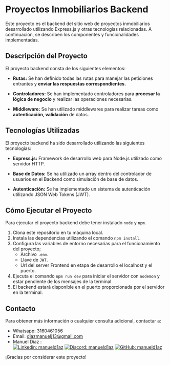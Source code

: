 # Proyectos Inmobiliarios Backend

Este proyecto es el backend del sitio web de proyectos inmobiliarios desarrollado utilizando Express.js y otras tecnologías relacionadas. A continuación, se describen los componentes y funcionalidades implementadas.

## Descripción del Proyecto

El proyecto backend consta de los siguientes elementos:

- __Rutas:__ Se han definido todas las rutas para manejar las peticiones entrantes y __enviar las respuestas correspondientes.__

- __Controladores:__ Se han implementado controladores para __procesar la lógica de negocio__ y realizar las operaciones necesarias.

- __Middleware:__ Se han utilizado middlewares para realizar tareas como __autenticación, validación__ de datos.

## Tecnologías Utilizadas

El proyecto backend ha sido desarrollado utilizando las siguientes tecnologías:

- __Express.js:__ Framework de desarrollo web para Node.js utilizado como servidor HTTP.

- __Base de Datos:__ Se ha utilizado un array dentro del controlador de usuarios en el Backend como simulación de base de datos.

- __Autenticación:__ Se ha implementado un sistema de autenticación utilizando JSON Web Tokens (JWT).

## Cómo Ejecutar el Proyecto

Para ejecutar el proyecto backend debe tener instalado `node` y `npm`.

1. Clona este repositorio en tu máquina local.
2. Instala las dependencias utilizando el comando `npm install`.
3. Configura las variables de entorno necesarias para el funcionamiento del proyecto;
   - Archivo `.env`.
   - Llave de `JWT`.
   - Url del server Frontend en etapa de desarrollo el localhost y el puerto.<br>
5. Ejecuta el comando `npm run dev` para iniciar el servidor con `nodemon` y estar pendiente de los mensajes de la terminal.
6. El backend estará disponible en el puerto proporcionada por el servidor en la terminal.

## Contacto

Para obtener más información o cualquier consulta adicional, contactar a:
- Whatsapp: 3160461056
- Email: diazmanuelj13@gmail.com
- Manuel Diaz : <br> [![Linkedin: manueld1az](https://img.shields.io/badge/-manueld1az-blue?style=flat&logo=Linkedin&logoColor=white&link=https://www.linkedin.com/in/manueld1az-p-singh/)](https://www.linkedin.com/in/manueld1az)
[![Discord: manueld1az](https://img.shields.io/badge/-manueld1az-purple?style=flat&logo=Discord&logoColor=white&link=https://www.discord.com/in/manueld1az-p-singh/)](https://discord.gg/zPw5BUwYKz)
[![GitHub: manueld1az](https://img.shields.io/badge/-manueld1az-gray?style=flat&logo=GitHub&logoColor=white&link=https://www.github.com/manueld1az-p-singh/)](https://github.com/manueld1az)


¡Gracias por considerar este proyecto!
